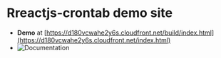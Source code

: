 # Rreactjs-crontab demo site

- **Demo** at [https://d180vcwahe2y6s.cloudfront.net/build/index.html](https://d180vcwahe2y6s.cloudfront.net/index.html)
- ![Documentation](https://www.npmjs.com/package/reactjs-crontab)
